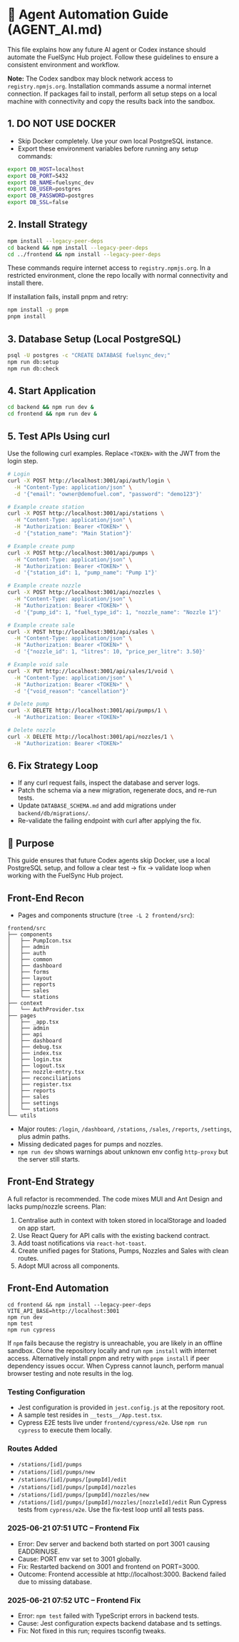 # 🤖 Agent Automation Guide (AGENT_AI.md)

This file explains how any future AI agent or Codex instance should automate the FuelSync Hub project. Follow these guidelines to ensure a consistent environment and workflow.

**Note:** The Codex sandbox may block network access to `registry.npmjs.org`. Installation commands assume a normal internet connection. If packages fail to install, perform all setup steps on a local machine with connectivity and copy the results back into the sandbox.

## 1. DO NOT USE DOCKER
- Skip Docker completely. Use your own local PostgreSQL instance.
- Export these environment variables before running any setup commands:

```bash
export DB_HOST=localhost
export DB_PORT=5432
export DB_NAME=fuelsync_dev
export DB_USER=postgres
export DB_PASSWORD=postgres
export DB_SSL=false
```

## 2. Install Strategy

```bash
npm install --legacy-peer-deps
cd backend && npm install --legacy-peer-deps
cd ../frontend && npm install --legacy-peer-deps
```

These commands require internet access to `registry.npmjs.org`. In a restricted
environment, clone the repo locally with normal connectivity and install there.

If installation fails, install pnpm and retry:

```bash
npm install -g pnpm
pnpm install
```

## 3. Database Setup (Local PostgreSQL)

```bash
psql -U postgres -c "CREATE DATABASE fuelsync_dev;"
npm run db:setup
npm run db:check
```

## 4. Start Application

```bash
cd backend && npm run dev &
cd frontend && npm run dev &
```

## 5. Test APIs Using curl

Use the following curl examples. Replace `<TOKEN>` with the JWT from the login step.

```bash
# Login
curl -X POST http://localhost:3001/api/auth/login \
  -H "Content-Type: application/json" \
  -d '{"email": "owner@demofuel.com", "password": "demo123"}'

# Example create station
curl -X POST http://localhost:3001/api/stations \
  -H "Content-Type: application/json" \
  -H "Authorization: Bearer <TOKEN>" \
  -d '{"station_name": "Main Station"}'

# Example create pump
curl -X POST http://localhost:3001/api/pumps \
  -H "Content-Type: application/json" \
  -H "Authorization: Bearer <TOKEN>" \
  -d '{"station_id": 1, "pump_name": "Pump 1"}'

# Example create nozzle
curl -X POST http://localhost:3001/api/nozzles \
  -H "Content-Type: application/json" \
  -H "Authorization: Bearer <TOKEN>" \
  -d '{"pump_id": 1, "fuel_type_id": 1, "nozzle_name": "Nozzle 1"}'

# Example create sale
curl -X POST http://localhost:3001/api/sales \
  -H "Content-Type: application/json" \
  -H "Authorization: Bearer <TOKEN>" \
  -d '{"nozzle_id": 1, "litres": 10, "price_per_litre": 3.50}'

# Example void sale
curl -X PUT http://localhost:3001/api/sales/1/void \
  -H "Content-Type: application/json" \
  -H "Authorization: Bearer <TOKEN>" \
  -d '{"void_reason": "cancellation"}'

# Delete pump
curl -X DELETE http://localhost:3001/api/pumps/1 \
  -H "Authorization: Bearer <TOKEN>"

# Delete nozzle
curl -X DELETE http://localhost:3001/api/nozzles/1 \
  -H "Authorization: Bearer <TOKEN>"
```

## 6. Fix Strategy Loop
- If any curl request fails, inspect the database and server logs.
- Patch the schema via a new migration, regenerate docs, and re-run tests.
- Update `DATABASE_SCHEMA.md` and add migrations under `backend/db/migrations/`.
- Re-validate the failing endpoint with curl after applying the fix.

## 📘 Purpose

This guide ensures that future Codex agents skip Docker, use a local PostgreSQL setup, and follow a clear test → fix → validate loop when working with the FuelSync Hub project.

## Front-End Recon
- Pages and components structure (`tree -L 2 frontend/src`):
```
frontend/src
├── components
│   ├── PumpIcon.tsx
│   ├── admin
│   ├── auth
│   ├── common
│   ├── dashboard
│   ├── forms
│   ├── layout
│   ├── reports
│   ├── sales
│   └── stations
├── context
│   └── AuthProvider.tsx
├── pages
│   ├── _app.tsx
│   ├── admin
│   ├── api
│   ├── dashboard
│   ├── debug.tsx
│   ├── index.tsx
│   ├── login.tsx
│   ├── logout.tsx
│   ├── nozzle-entry.tsx
│   ├── reconciliations
│   ├── register.tsx
│   ├── reports
│   ├── sales
│   ├── settings
│   └── stations
└── utils
```
- Major routes: `/login`, `/dashboard`, `/stations`, `/sales`, `/reports`, `/settings`, plus admin paths.
- Missing dedicated pages for pumps and nozzles.
- `npm run dev` shows warnings about unknown env config `http-proxy` but the server still starts.

## Front-End Strategy
A full refactor is recommended. The code mixes MUI and Ant Design and lacks pump/nozzle screens. Plan:
1. Centralise auth in context with token stored in localStorage and loaded on app start.
2. Use React Query for API calls with the existing backend contract.
3. Add toast notifications via `react-hot-toast`.
4. Create unified pages for Stations, Pumps, Nozzles and Sales with clean routes.
5. Adopt MUI across all components.

## Front-End Automation
```
cd frontend && npm install --legacy-peer-deps
VITE_API_BASE=http://localhost:3001
npm run dev
npm test
npm run cypress
```
If `npm` fails because the registry is unreachable, you are likely in an offline sandbox. Clone the repository locally and run `npm install` with internet access.
Alternatively install pnpm and retry with `pnpm install` if peer dependency issues occur.
When Cypress cannot launch, perform manual browser testing and note results in the log.

### Testing Configuration
- Jest configuration is provided in `jest.config.js` at the repository root.
- A sample test resides in `__tests__/App.test.tsx`.
- Cypress E2E tests live under `frontend/cypress/e2e`. Use `npm run cypress` to execute them locally.

### Routes Added
- `/stations/[id]/pumps`
- `/stations/[id]/pumps/new`
- `/stations/[id]/pumps/[pumpId]/edit`
- `/stations/[id]/pumps/[pumpId]/nozzles`
- `/stations/[id]/pumps/[pumpId]/nozzles/new`
- `/stations/[id]/pumps/[pumpId]/nozzles/[nozzleId]/edit`
Run Cypress tests from `cypress/e2e`. Use the fix-test loop until all tests pass.

### 2025-06-21 07:51 UTC – Frontend Fix
- Error: Dev server and backend both started on port 3001 causing EADDRINUSE.
- Cause: PORT env var set to 3001 globally.
- Fix: Restarted backend on 3001 and frontend on PORT=3000.
- Outcome: Frontend accessible at http://localhost:3000. Backend failed due to missing database.

### 2025-06-21 07:52 UTC – Frontend Fix
- Error: `npm test` failed with TypeScript errors in backend tests.
- Cause: Jest configuration expects backend database and ts settings.
- Fix: Not fixed in this run; requires tsconfig tweaks.
